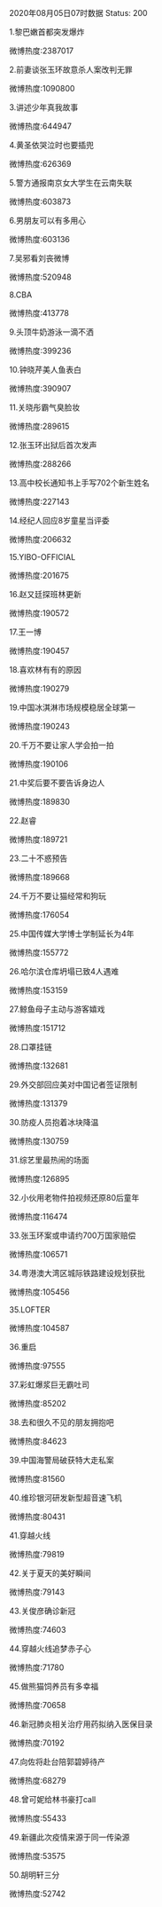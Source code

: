 2020年08月05日07时数据
Status: 200

1.黎巴嫩首都突发爆炸

微博热度:2387017

2.前妻谈张玉环故意杀人案改判无罪

微博热度:1090800

3.讲述少年真我故事

微博热度:644947

4.黄圣依哭泣时也要插兜

微博热度:626369

5.警方通报南京女大学生在云南失联

微博热度:603873

6.男朋友可以有多用心

微博热度:603136

7.吴邪看刘丧微博

微博热度:520948

8.CBA

微博热度:413778

9.头顶牛奶游泳一滴不洒

微博热度:399236

10.钟晓芹美人鱼表白

微博热度:390907

11.关晓彤霸气臭脸妆

微博热度:289615

12.张玉环出狱后首次发声

微博热度:288266

13.高中校长通知书上手写702个新生姓名

微博热度:227143

14.经纪人回应8岁童星当评委

微博热度:206632

15.YIBO-OFFICIAL

微博热度:201675

16.赵又廷探班林更新

微博热度:190572

17.王一博

微博热度:190457

18.喜欢林有有的原因

微博热度:190279

19.中国冰淇淋市场规模稳居全球第一

微博热度:190243

20.千万不要让家人学会拍一拍

微博热度:190106

21.中奖后要不要告诉身边人

微博热度:189830

22.赵睿

微博热度:189721

23.二十不惑预告

微博热度:189668

24.千万不要让猫经常和狗玩

微博热度:176054

25.中国传媒大学博士学制延长为4年

微博热度:155772

26.哈尔滨仓库坍塌已致4人遇难

微博热度:153159

27.鲸鱼母子主动与游客嬉戏

微博热度:151712

28.口罩挂链

微博热度:132681

29.外交部回应美对中国记者签证限制

微博热度:131379

30.防疫人员抱着冰块降温

微博热度:130759

31.综艺里最热闹的场面

微博热度:126895

32.小伙用老物件拍视频还原80后童年

微博热度:116474

33.张玉环案或申请约700万国家赔偿

微博热度:106571

34.粤港澳大湾区城际铁路建设规划获批

微博热度:105456

35.LOFTER

微博热度:104587

36.重启

微博热度:97555

37.彩虹爆浆巨无霸吐司

微博热度:85202

38.去和很久不见的朋友拥抱吧

微博热度:84623

39.中国海警局破获特大走私案

微博热度:81560

40.维珍银河研发新型超音速飞机

微博热度:80431

41.穿越火线

微博热度:79819

42.关于夏天的美好瞬间

微博热度:79143

43.关俊彦确诊新冠

微博热度:74603

44.穿越火线追梦赤子心

微博热度:71780

45.做熊猫饲养员有多幸福

微博热度:70658

46.新冠肺炎相关治疗用药拟纳入医保目录

微博热度:70192

47.向佐将赴台陪郭碧婷待产

微博热度:68279

48.曾可妮给林书豪打call

微博热度:55433

49.新疆此次疫情来源于同一传染源

微博热度:53575

50.胡明轩三分

微博热度:52742

